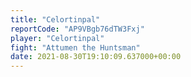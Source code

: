 ```yaml
---
title: "Celortinpal"
reportCode: "AP9VBgb76dTW3Fxj"
player: "Celortinpal"
fight: "Attumen the Huntsman"
date: 2021-08-30T19:10:09.637000+00:00
---
```

